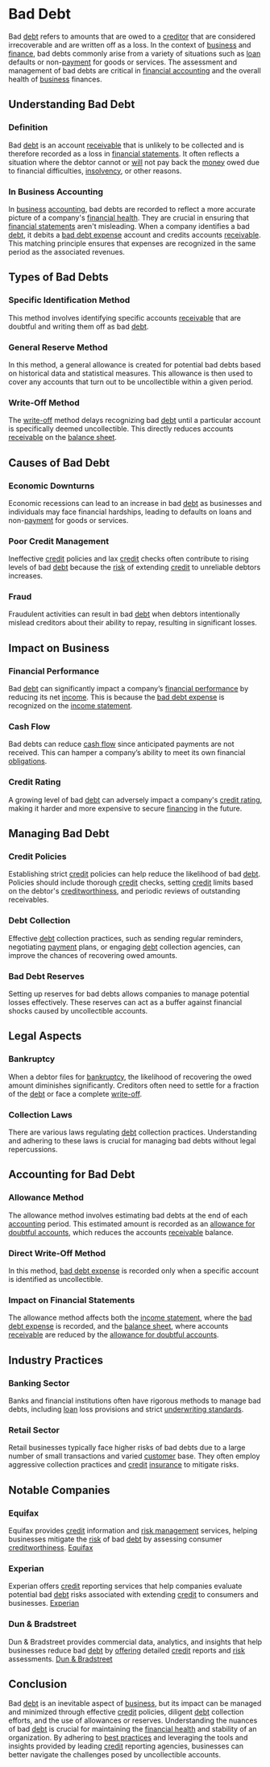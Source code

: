 # Bad Debt

Bad [debt](../d/debt.md) refers to amounts that are owed to a [creditor](../c/creditor.md) that are considered irrecoverable and are written off as a loss. In the context of [business](../b/business.md) and [finance](../f/finance.md), bad debts commonly arise from a variety of situations such as [loan](../l/loan.md) defaults or non-[payment](../p/payment.md) for goods or services. The assessment and management of bad debts are critical in [financial accounting](../f/financial_accounting.md) and the overall health of [business](../b/business.md) finances.

## Understanding Bad Debt

### Definition
Bad [debt](../d/debt.md) is an account [receivable](../r/receivable.md) that is unlikely to be collected and is therefore recorded as a loss in [financial statements](../f/financial_statements.md). It often reflects a situation where the debtor cannot or [will](../w/will.md) not pay back the [money](../m/money.md) owed due to financial difficulties, [insolvency](../i/insolvency.md), or other reasons.

### In Business Accounting
In [business](../b/business.md) [accounting](../a/accounting.md), bad debts are recorded to reflect a more accurate picture of a company's [financial health](../f/financial_health.md). They are crucial in ensuring that [financial statements](../f/financial_statements.md) aren't misleading. When a company identifies a bad [debt](../d/debt.md), it debits a [bad debt expense](../b/bad_debt_expense.md) account and credits accounts [receivable](../r/receivable.md). This matching principle ensures that expenses are recognized in the same period as the associated revenues.

## Types of Bad Debts

### Specific Identification Method
This method involves identifying specific accounts [receivable](../r/receivable.md) that are doubtful and writing them off as bad [debt](../d/debt.md).

### General Reserve Method
In this method, a general allowance is created for potential bad debts based on historical data and statistical measures. This allowance is then used to cover any accounts that turn out to be uncollectible within a given period.

### Write-Off Method
The [write-off](../w/write-off.md) method delays recognizing bad [debt](../d/debt.md) until a particular account is specifically deemed uncollectible. This directly reduces accounts [receivable](../r/receivable.md) on the [balance sheet](../b/balance_sheet.md).

## Causes of Bad Debt

### Economic Downturns
Economic recessions can lead to an increase in bad [debt](../d/debt.md) as businesses and individuals may face financial hardships, leading to defaults on loans and non-[payment](../p/payment.md) for goods or services.

### Poor Credit Management
Ineffective [credit](../c/credit.md) policies and lax [credit](../c/credit.md) checks often contribute to rising levels of bad [debt](../d/debt.md) because the [risk](../r/risk.md) of extending [credit](../c/credit.md) to unreliable debtors increases.

### Fraud
Fraudulent activities can result in bad [debt](../d/debt.md) when debtors intentionally mislead creditors about their ability to repay, resulting in significant losses.

## Impact on Business

### Financial Performance
Bad [debt](../d/debt.md) can significantly impact a company’s [financial performance](../f/financial_performance.md) by reducing its net [income](../i/income.md). This is because the [bad debt expense](../b/bad_debt_expense.md) is recognized on the [income statement](../i/income_statement.md).

### Cash Flow
Bad debts can reduce [cash flow](../c/cash_flow.md) since anticipated payments are not received. This can hamper a company’s ability to meet its own financial [obligations](../o/obligation.md).

### Credit Rating
A growing level of bad [debt](../d/debt.md) can adversely impact a company's [credit rating](../c/credit_rating.md), making it harder and more expensive to secure [financing](../f/financing.md) in the future.

## Managing Bad Debt

### Credit Policies
Establishing strict [credit](../c/credit.md) policies can help reduce the likelihood of bad [debt](../d/debt.md). Policies should include thorough [credit](../c/credit.md) checks, setting [credit](../c/credit.md) limits based on the debtor's [creditworthiness](../c/creditworthiness.md), and periodic reviews of outstanding receivables.

### Debt Collection
Effective [debt](../d/debt.md) collection practices, such as sending regular reminders, negotiating [payment](../p/payment.md) plans, or engaging [debt](../d/debt.md) collection agencies, can improve the chances of recovering owed amounts.

### Bad Debt Reserves
Setting up reserves for bad debts allows companies to manage potential losses effectively. These reserves can act as a buffer against financial shocks caused by uncollectible accounts.

## Legal Aspects

### Bankruptcy
When a debtor files for [bankruptcy](../b/bankruptcy.md), the likelihood of recovering the owed amount diminishes significantly. Creditors often need to settle for a fraction of the [debt](../d/debt.md) or face a complete [write-off](../w/write-off.md).

### Collection Laws
There are various laws regulating [debt](../d/debt.md) collection practices. Understanding and adhering to these laws is crucial for managing bad debts without legal repercussions.

## Accounting for Bad Debt

### Allowance Method
The allowance method involves estimating bad debts at the end of each [accounting](../a/accounting.md) period. This estimated amount is recorded as an [allowance for doubtful accounts](../a/allowance_for_doubtful_accounts.md), which reduces the accounts [receivable](../r/receivable.md) balance.

### Direct Write-Off Method
In this method, [bad debt expense](../b/bad_debt_expense.md) is recorded only when a specific account is identified as uncollectible.

### Impact on Financial Statements
The allowance method affects both the [income statement](../i/income_statement.md), where the [bad debt expense](../b/bad_debt_expense.md) is recorded, and the [balance sheet](../b/balance_sheet.md), where accounts [receivable](../r/receivable.md) are reduced by the [allowance for doubtful accounts](../a/allowance_for_doubtful_accounts.md).

## Industry Practices

### Banking Sector
Banks and financial institutions often have rigorous methods to manage bad debts, including [loan](../l/loan.md) loss provisions and strict [underwriting standards](../u/underwriting_standards.md).

### Retail Sector
Retail businesses typically face higher risks of bad debts due to a large number of small transactions and varied [customer](../c/customer.md) base. They often employ aggressive collection practices and [credit](../c/credit.md) [insurance](../i/insurance.md) to mitigate risks.

## Notable Companies

### Equifax
Equifax provides [credit](../c/credit.md) information and [risk management](../r/risk_management.md) services, helping businesses mitigate the [risk](../r/risk.md) of bad [debt](../d/debt.md) by assessing consumer [creditworthiness](../c/creditworthiness.md).
[Equifax](https://www.equifax.com)

### Experian
Experian offers [credit](../c/credit.md) reporting services that help companies evaluate potential bad [debt](../d/debt.md) risks associated with extending [credit](../c/credit.md) to consumers and businesses.
[Experian](https://www.experian.com)

### Dun & Bradstreet
Dun & Bradstreet provides commercial data, analytics, and insights that help businesses reduce bad [debt](../d/debt.md) by [offering](../o/offering.md) detailed [credit](../c/credit.md) reports and [risk](../r/risk.md) assessments.
[Dun & Bradstreet](https://www.dnb.com)

## Conclusion

Bad [debt](../d/debt.md) is an inevitable aspect of [business](../b/business.md), but its impact can be managed and minimized through effective [credit](../c/credit.md) policies, diligent [debt](../d/debt.md) collection efforts, and the use of allowances or reserves. Understanding the nuances of bad [debt](../d/debt.md) is crucial for maintaining the [financial health](../f/financial_health.md) and stability of an organization. By adhering to [best practices](../b/best_practices.md) and leveraging the tools and insights provided by leading [credit](../c/credit.md) reporting agencies, businesses can better navigate the challenges posed by uncollectible accounts.